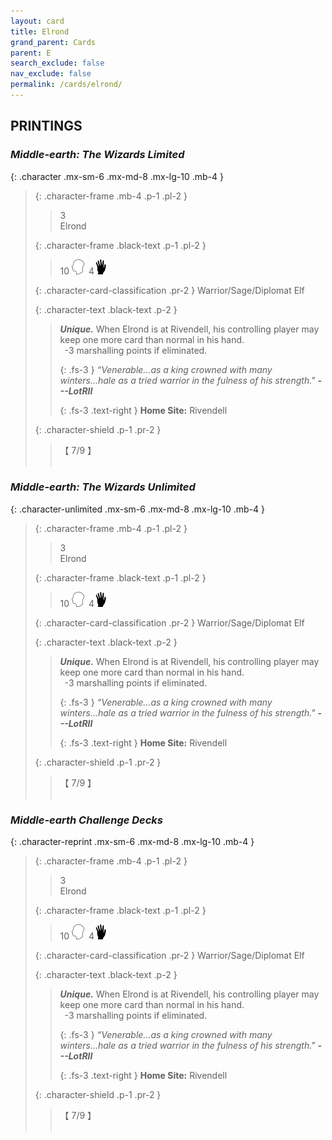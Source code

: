 ```yaml
---
layout: card
title: Elrond
grand_parent: Cards
parent: E
search_exclude: false
nav_exclude: false
permalink: /cards/elrond/
---
```


## PRINTINGS


### _Middle-earth: The Wizards Limited_

{: .character .mx-sm-6 .mx-md-8 .mx-lg-10 .mb-4 }
> {: .character-frame .mb-4 .p-1 .pl-2 }
> > <div class="card-mp">3</div>
> > <div class="character-card-name">Elrond</div>
>
> {: .character-frame .black-text .p-1 .pl-2 }
> > 10 ![](/assets/images/mind.svg)&ensp;4![](/assets/images/di.svg)
>
> {: .character-card-classification .pr-2 }
> Warrior/Sage/Diplomat Elf
>
> {: .character-text .black-text .p-2 }
> > _**Unique.**_ When Elrond is at Rivendell, his controlling player may keep one more card than normal in his hand. <br>&ensp;-3 marshalling points if eliminated. 
> > 
> > {: .fs-3 } 
> > _“Venerable...as a king crowned with many winters...hale as a tried warrior in the fulness of his strength."_ ***---&#65279;LotRII***  
> > 
> > {: .fs-3 .text-right } 
> > **Home Site:** Rivendell 
>
> {: .character-shield .p-1 .pr-2 }
> > <div class="card-shield">【 7/9 】</div>
> > <div class="card-corruption">&nbsp;</div>

### _Middle-earth: The Wizards Unlimited_

{: .character-unlimited .mx-sm-6 .mx-md-8 .mx-lg-10 .mb-4 }
> {: .character-frame .mb-4 .p-1 .pl-2 }
> > <div class="card-mp">3</div>
> > <div class="character-card-name">Elrond</div>
>
> {: .character-frame .black-text .p-1 .pl-2 }
> > 10 ![](/assets/images/mind.svg)&ensp;4![](/assets/images/di.svg)
>
> {: .character-card-classification .pr-2 }
> Warrior/Sage/Diplomat Elf
>
> {: .character-text .black-text .p-2 }
> > _**Unique.**_ When Elrond is at Rivendell, his controlling player may keep one more card than normal in his hand. <br>&ensp;-3 marshalling points if eliminated. 
> > 
> > {: .fs-3 } 
> > _“Venerable...as a king crowned with many winters...hale as a tried warrior in the fulness of his strength."_ ***---&#65279;LotRII***  
> > 
> > {: .fs-3 .text-right } 
> > **Home Site:** Rivendell 
>
> {: .character-shield .p-1 .pr-2 }
> > <div class="card-shield">【 7/9 】</div>
> > <div class="card-corruption">&nbsp;</div>

### _Middle-earth Challenge Decks_

{: .character-reprint .mx-sm-6 .mx-md-8 .mx-lg-10 .mb-4 }
> {: .character-frame .mb-4 .p-1 .pl-2 }
> > <div class="card-mp">3</div>
> > <div class="character-card-name">Elrond</div>
>
> {: .character-frame .black-text .p-1 .pl-2 }
> > 10 ![](/assets/images/mind.svg)&ensp;4![](/assets/images/di.svg)
>
> {: .character-card-classification .pr-2 }
> Warrior/Sage/Diplomat Elf
>
> {: .character-text .black-text .p-2 }
> > _**Unique.**_ When Elrond is at Rivendell, his controlling player may keep one more card than normal in his hand. <br>&ensp;-3 marshalling points if eliminated. 
> > 
> > {: .fs-3 } 
> > _“Venerable...as a king crowned with many winters...hale as a tried warrior in the fulness of his strength."_ ***---&#65279;LotRII***  
> > 
> > {: .fs-3 .text-right } 
> > **Home Site:** Rivendell 
>
> {: .character-shield .p-1 .pr-2 }
> > <div class="card-shield">【 7/9 】</div>
> > <div class="card-corruption">&nbsp;</div>
